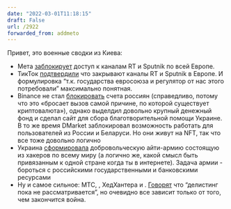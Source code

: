 ```yaml
---
date: "2022-03-01T11:18:15"
draft: False
url: /2922
forwarded_from: addmeto
---
```


Привет, это военные сводки из Киева:

- Мета [заблокирует](https://www.axios.com/meta-russian-state-media-eu-63ad7110-200a-403c-a986-8609c9ee05d8.html) доступ к каналам RT и Sputnik по всей Европе.
- ТикТок [подтвердили](https://www.washingtonpost.com/technology/2022/02/28/facebook-ukraine-russian-disinformation/) что закрывают каналы RT и Sputnik в Европе. И формулировка “т.к. государства евросоюза и регулятор от нас этого потребовали” максимально понятная. 
- Binance не стал [блокировать](https://www.vice.com/en/article/7kbdqq/crypto-exchanges-refuse-to-freeze-all-russian-accounts) счета россиян (справедливо, потому что это «бросает вызов самой причине, по которой существует криптовалюта»), однако выделдил довольно крупный денежный фонд и сделал сайт для сбора благотворительной помощи Украине. В то же время DMarket заблокировал возможность работать для пользователей из России и Беларуси. Но они живут на NFT, так что все тоже довольно логично 
- Украина [сформировала](https://www.bleepingcomputer.com/news/security/ukraine-says-its-it-army-has-taken-down-key-russian-sites/) добровольческую айти-армию состоящую из хакеров по всему миру (а логично же, какой смысл быть привязанным к одной стране когда ты в интернете). Задача армии - бороться с российскими государственными и банковскими ресурсами
- Ну и самое сильное:   МТС, , ХедХантера и . [Говорят](https://www.wsj.com/livecoverage/russia-ukraine-latest-news-2022-02-28/card/cTRdEpwhpdUspKwAISo1) что “делистинг пока не рассматривается”, но очевидно все зависит только от того, чем закончится война.
